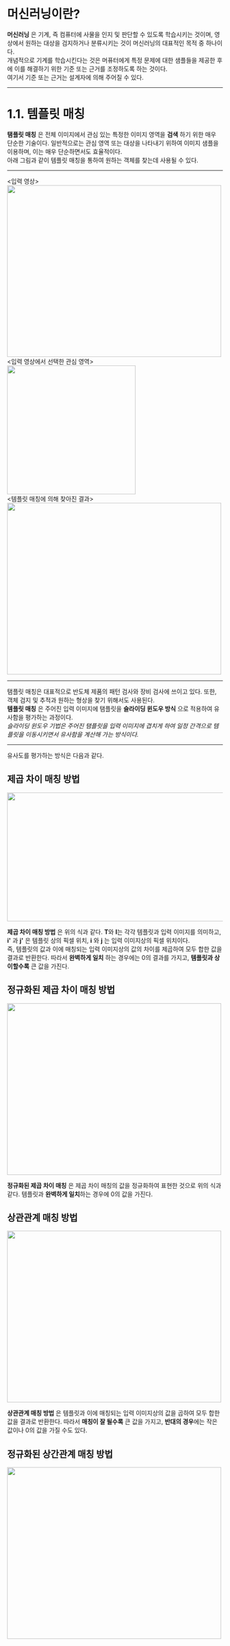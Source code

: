 # 머신러닝이란?
**머신러닝** 은 기계, 즉 컴퓨터에 사물을 인지 및 판단할 수 있도록 학습시키는 것이며, 영상에서 원하는 대상을 검지하거나 분류시키는 것이 머신러닝의 대표적인 목적 중 하나이다.         
개념적으로 기계를 학습시킨다는 것은 머퓨터에게 특정 문제에 대한 샘플들을 제공한 후에 이를 해결하기 위한 기준 또는 근거를 조정하도록 하는 것이다.        
여기서 기준 또는 근거는 설계자에 의해 주어질 수 있다.           
***

# 1.1. 템플릿 매칭
**탬플릿 매칭** 은 전체 이미지에서 관심 있는 특정한 이미지 영역을 **검색** 하기 위한 매우 단순한 기술이다. 일반적으로는 관심 영역 또는 대상을 나타내기 위하여 
이미지 샘플을 이용하며, 이는 매우 단순하면서도 효율적이다.              
아래 그림과 같이 템플릿 매칭을 통하여 원하는 객체를 찾는데 사용될 수 있다.           
***
<입력 영상>        
<img src="https://user-images.githubusercontent.com/81175672/182107016-70a31723-356a-4eda-a5e2-f4ebebf894c4.JPG"  width="500" height="400"/>                  
<입력 영상에서 선택한 관심 영역>                 
<img src="https://user-images.githubusercontent.com/81175672/182107679-b7d79658-2bbe-4e94-b085-be9c059b2a62.JPG"  width="300" height="300"/>                  
<템플릿 매칭에 의해 찾아진 결과>                 
<img src="https://user-images.githubusercontent.com/81175672/182107753-00ad4bfd-da9e-405d-954b-4df12ec726de.JPG"  width="500" height="400"/>               
***
탬플릿 매칭은 대표적으로 반도체 제품의 패턴 검사와 장비 검사에 쓰이고 있다. 또한, 객체 검지 및 추적과 원하는 형상을 찾기 위해서도 사용된다.           
**템플릿 매칭** 은 주어진 입력 이미지에 탬플릿을 **슬라이딩 윈도우 방식** 으로 적용하여 유사함을 평가하는 과정이다.           
_슬라이딩 윈도우 기법은 주어진 탬플릿을 입력 이미지에 겹치게 하여 일정 간격으로 템플릿을 이동시키면서 유사함을 계산해 가는 방식이다._      
***
유사도를 평가하는 방식은 다음과 같다.            
## 제곱 차이 매칭 방법
<img src="https://user-images.githubusercontent.com/81175672/182122143-7375030d-d171-4ce6-bac5-cc9df8f20f8e.JPG"  width="700" height="300"/>                

**제곱 차이 매칭 방법** 은 위의 식과 같다. **T**와 **I**는 각각 템플릿과 입력 이미지를 의미하고, **i'** 과 **j'** 은 템플릿 상의 픽셀 위치, **i** 와 **j** 는 입력 이미지상의 
픽셀 위치이다.               
즉, 템플릿의 값과 이에 매칭되는 입력 이미지상의 값의 차이를 제곱하여 모두 합한 값을 결과로 반환한다. 따라서 **완벽하게 일치** 하는 경우에는 0의 결과를 가지고, 
**템플릿과 상이할수록** 큰 값을 가진다.             

## 정규화된 제곱 차이 매칭 방법
<img src="https://user-images.githubusercontent.com/81175672/182122259-8c69f4f7-5627-45f9-a3a7-8a8b73fa002f.JPG"  width="500" height="400"/>              

**정규화된 제곱 차이 매칭** 은 제곱 차이 매칭의 값을 정규화하여 표현한 것으로 위의 식과 같다. 템플릿과 **완벽하게 일치**하는 경우에 0의 값을 가진다.

## 상관관계 매칭 방법
<img src="https://user-images.githubusercontent.com/81175672/182122253-60b0faa3-99b4-43db-99ee-543d1906ff6a.JPG"  width="500" height="400"/>           

**상관관계 매칭 방법** 은 템플릿과 이에 매칭되는 입력 이미지상의 값을 곱하여 모두 합한 값을 결과로 반환한다. 따라서 **매칭이 잘 될수록** 큰 값을 가지고, 
**반대의 경우**에는 작은 값이나 0의 값을 가질 수도 있다.

## 정규화된 상간관계 매칭 방법 
<img src="https://user-images.githubusercontent.com/81175672/182122248-2bb2df32-c156-4cbe-8822-1dcb2d0a28eb.JPG"  width="500" height="400"/>          

